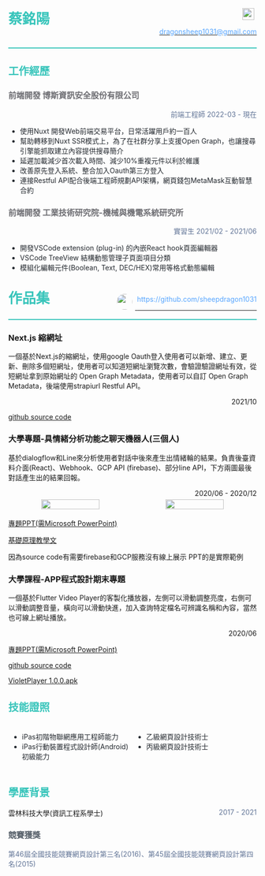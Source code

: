 <div style='font-family: "Alliance No.1",-apple-system,BlinkMacSystemFont,"Segoe UI",Helvetica,Arial,sans-serif,"Apple Color Emoji","Segoe UI Emoji","Segoe UI Symbol";'>
    <div style="display:flex; border-bottom: 2px solid #39C5BB; padding-bottom: .5rem">
    <div style="flex:6;">
     <h1 style="margin: 0; border-bottom: 0px; color: #39C5BB;">蔡銘陽</h1>
    </div>
   <div style="flex:4; text-align: right;">
        <div style="line-height: 3rem">
          <a href="mailto:dragonsheep1031@gmail.com">
              <img src="https://upload.wikimedia.org/wikipedia/commons/thumb/7/7e/Gmail_icon_%282020%29.svg/180px-Gmail_icon_%282020%29.svg.png" style="height:1.5rem; padding: 0 0.333rem;" >
              <span style="color: #58a6ff">dragonsheep1031@gmail.com</span>
          </a>
      </div>
    </div>
</div>

    
<h2 style="color: #39C5BB">工作經歷</h2>
    
    
<h3 style="color: #6e6e73">前端開發 博斯資訊安全股份有限公司</h3>

<div style="text-align:right; color: #627597">前端工程師 2022-03 - 現在</div>

<ul style="color: #24292f">
    <li>使用Nuxt 開發Web前端交易平台，日常活躍用戶約一百人</li>
    <li>幫助轉移到Nuxt SSR模式上，為了在社群分享上支援Open Graph，也讓搜尋引擎能抓取建立內容提供搜尋簡介</li>
     <li>延遲加載減少首次載入時間、減少10%重複元件以利於維護</li>
    <li>改善原先登入系統、整合加入Oauth第三方登入</li>
    <li>連接Restful API配合後端工程師規劃API架構，網頁錢包MetaMask互動智慧合約</li>
</ul>

<h3 style="color: #6e6e73 ">前端開發 工業技術研究院-機械與機電系統研究所</h3>

<div style="text-align:right; color: #627597">實習生 2021/02 - 2021/06</div>

<ul style="color: #24292f">
    <li>開發VSCode extension (plug-in) 的內嵌React hook頁面編輯器</li>
    <li>VSCode TreeView 結構動態管理子頁面項目分類</li>
    <li>模組化編輯元件(Boolean, Text, DEC/HEX)常用等格式動態編輯</li>
</ul>



<div style='font-family: "Alliance No.1",-apple-system,BlinkMacSystemFont,"Segoe UI",Helvetica,Arial,sans-serif,"Apple Color Emoji","Segoe UI Emoji","Segoe UI Symbol";'>

<br>
<div style="display:flex; border-bottom: 2px solid #39C5BB; padding-bottom: 0rem">
    <div style="flex:4;">
     <h1 style="margin: 0; border-bottom: 0px; color: #39C5BB;">作品集</h1>
    </div>
   <div style="flex:6; text-align: right;">
        <div style="line-height: 3rem">
          <a href="https://github.com/sheepdragon1031?tab=repositories">
              <img src="https://avatars.githubusercontent.com/u/17337422?v=4" style="height:2rem; padding: 0 .333rem; border-radius: 100%" >
              <span style="color: #58a6ff;vertical-align: text-bottom">https://github.com/sheepdragon1031</span>
          </a>
     	</div>
    </div>
</div>
    
### Next.js 縮網址
一個基於Next.js的縮網址，使用google Oauth登入使用者可以新增、建立、更新、刪除多個短網址，使用者可以知道短網址瀏覽次數，會驗證驗證網址有效，從短網址拿到原始網址的 Open Graph Metadata，使用者可以自訂 Open Graph Metadata，後端使用strapiurl Restful API。

<div style="text-align:right;">2021/10</div>

<div style="text-align:center;display:flex;">
<div style="flex:1"></div>
  
   <div style="flex:1"></div>
</div>


<a href="https://github.com/sheepdragon1031/urlshort">github source code</a>


### 大學專題-具情緒分析功能之聊天機器人(三個人)
基於dialogflow和Line來分析使用者對話中後來產生出情緒輪的結果。負責後臺資料介面(React)、Webhook、GCP API (firebase)、部分line API，下方兩圖最後對話產生出的結果回報。

<div style="text-align:right;">2020/06 - 2020/12</div>

<div style="text-align:center;display:flex;">
   
   <img style="flex:1; padding: 0.25rem" src="https://i.imgur.com/52GVl9J.jpg" width="48%"/>
   <img style="flex:1; padding: 0.25rem" src="https://i.imgur.com/81vCYdO.jpg" width="48%"/>
</div>

<a href="https://docs.google.com/presentation/d/1GLZUXoI3nHv0ZO9JQgUth8rG3tr2Hriw/">專題PPT(需Microsoft PowerPoint)</a>

<a href="https://docs.google.com/presentation/d/1JYxlgMSa4Bn0bLKeLWwBY0jg1BZm8XH3/">基礎原理教學文</a>

因為source code有需要firebase和GCP服務沒有線上展示 PPT的是實際範例

### 大學課程-APP程式設計期末專題
一個基於Flutter Video Player的客製化播放器，左側可以滑動調整亮度，右側可以滑動調整音量，橫向可以滑動快進，加入查詢特定檔名可辨識名稱和內容，當然也可線上網址播放。

<div style="text-align:right;">2020/06</div>


<a href="https://docs.google.com/presentation/d/1mkENPkiUvO5MUohssWWFWw3Vc9-tgIZ8/">專題PPT(需Microsoft PowerPoint)</a>

<a href="https://github.com/sheepdragon1031/VioletPlayer">github source code</a>

<a href="https://drive.google.com/file/d/1B8147r64kbvgGrBJyHt9jXJANrSgVF22">VioletPlayer 1.0.0.apk</a>


<h2 style="color: #39C5BB">技能證照</h2>
    
<div style="text-align:center;display:flex;">
    <div style="flex:1; padding: 0.25rem" width="48%">
        <ul style="color: #24292f; text-align:left">
            <li>iPas初階物聯網應用工程師能力</li>
            <li>iPas行動裝置程式設計師(Android)初級能力</li>
        </ul>
    </div>
    <div style="flex:1; padding: 0.25rem" width="48%">
        <ul style="color: #24292f; text-align:left">
            <li>乙級網頁設計技術士</li>
            <li>丙級網頁設計技術士</li>
        </ul>
    </div>
</div>

    
<h2 style="color: #39C5BB">學歷背景</h2>
<div style="display:flex;">
    <div style="flex:7;">
    雲林科技大學(資訊工程系學士)
    </div>
    
   <div style="flex:3; text-align: right; color: #627597">
        2017 - 2021
    </div>
</div>

<h3 style="color: #57606a ">競賽獲獎</h3>
<div style="color: #627597">
   第46屆全國技能競賽網頁設計第三名(2016)、第45屆全國技能競賽網頁設計第四名(2015)
</div>
</div>

